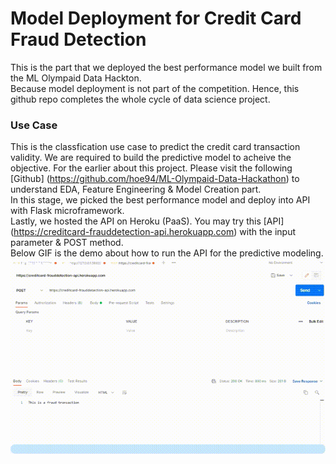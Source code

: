 # Model Deployment for Credit Card Fraud Detection

This is the part that we deployed the best performance model we built from the ML Olympaid Data Hackton. <br>
Because model deployment is not part of the competition. Hence, this github repo completes the whole cycle of data science project. <br>

### Use Case

This is the classfication use case to predict the credit card transaction validity. We are required to build the predictive model to acheive the objective. For the earlier about this project. Please visit the following [Github] (https://github.com/hoe94/ML-Olympaid-Data-Hackathon) 
to understand EDA, Feature Engineering & Model Creation part. <br>
In this stage, we picked the best performance model and deploy into API with Flask microframework.<br>
Lastly, we hosted the API on Heroku (PaaS). You may try this [API] (https://creditcard-frauddetection-api.herokuapp.com) 
with the input parameter & POST method. <br>
Below GIF is the demo about how to run the API for the predictive modeling.
![API_DEMO](https://github.com/hoe94/CreditCard_FraudDetection_API/blob/main/API_demo_gif.gif)